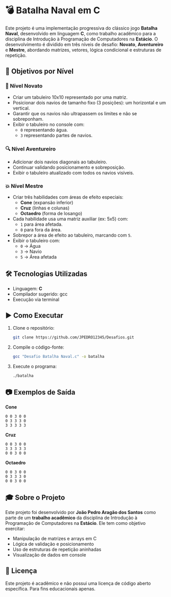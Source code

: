 
# 💣 Batalha Naval em C

Este projeto é uma implementação progressiva do clássico jogo **Batalha Naval**, desenvolvido em linguagem **C**, como trabalho acadêmico para a disciplina de Introdução à Programação de Computadores na **Estácio**. O desenvolvimento é dividido em três níveis de desafio: **Novato**, **Aventureiro** e **Mestre**, abordando matrizes, vetores, lógica condicional e estruturas de repetição.

## 📌 Objetivos por Nível

### 🧩 Nível Novato
- Criar um tabuleiro 10x10 representado por uma matriz.
- Posicionar dois navios de tamanho fixo (3 posições): um horizontal e um vertical.
- Garantir que os navios não ultrapassem os limites e não se sobreponham.
- Exibir o tabuleiro no console com:
  - `0` representando água.
  - `3` representando partes de navios.

### 🔍 Nível Aventureiro
- Adicionar dois navios diagonais ao tabuleiro.
- Continuar validando posicionamento e sobreposição.
- Exibir o tabuleiro atualizado com todos os navios visíveis.

### 💥 Nível Mestre
- Criar três habilidades com áreas de efeito especiais:
  - **Cone** (expansão inferior)
  - **Cruz** (linhas e colunas)
  - **Octaedro** (forma de losango)
- Cada habilidade usa uma matriz auxiliar (ex: 5x5) com:
  - `1` para área afetada.
  - `0` para fora da área.
- Sobrepor a área de efeito ao tabuleiro, marcando com `5`.
- Exibir o tabuleiro com:
  - `0` → Água
  - `3` → Navio
  - `5` → Área afetada

## 🛠️ Tecnologias Utilizadas
- Linguagem: **C**
- Compilador sugerido: gcc
- Execução via terminal

## ▶️ Como Executar

1. Clone o repositório:
   ```bash
   git clone https://github.com/JPEDRO12345/Desafios.git
   ```
2. Compile o código-fonte:
   ```bash
   gcc "Desafio Batalha Naval.c" -o batalha
   ```
3. Execute o programa:
   ```bash
   ./batalha
   ```

## 📷 Exemplos de Saída

**Cone**
```
0 0 3 0 0
0 3 3 3 0
3 3 3 3 3
```

**Cruz**
```
0 0 3 0 0
3 3 3 3 3
0 0 3 0 0
```

**Octaedro**
```
0 0 3 0 0
0 3 3 3 0
0 0 3 0 0
```

## 🎓 Sobre o Projeto

Este projeto foi desenvolvido por **João Pedro Aragão dos Santos** como parte de um **trabalho acadêmico** da disciplina de Introdução à Programação de Computadores na **Estácio**. Ele tem como objetivo exercitar:

- Manipulação de matrizes e arrays em C
- Lógica de validação e posicionamento
- Uso de estruturas de repetição aninhadas
- Visualização de dados em console

## 📘 Licença
Este projeto é acadêmico e não possui uma licença de código aberto específica. Para fins educacionais apenas.